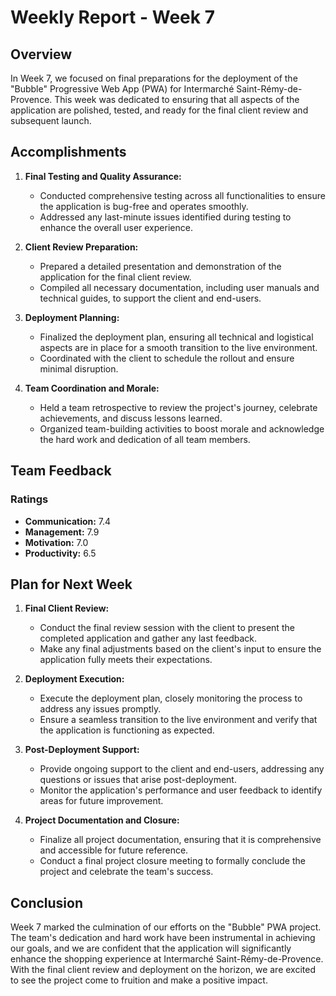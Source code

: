 # Weekly Report - Week 7

## Overview

In Week 7, we focused on final preparations for the deployment of the "Bubble" Progressive Web App (PWA) for Intermarché Saint-Rémy-de-Provence. This week was dedicated to ensuring that all aspects of the application are polished, tested, and ready for the final client review and subsequent launch.

## Accomplishments

1. **Final Testing and Quality Assurance:**
   - Conducted comprehensive testing across all functionalities to ensure the application is bug-free and operates smoothly.
   - Addressed any last-minute issues identified during testing to enhance the overall user experience.

2. **Client Review Preparation:**
   - Prepared a detailed presentation and demonstration of the application for the final client review.
   - Compiled all necessary documentation, including user manuals and technical guides, to support the client and end-users.

3. **Deployment Planning:**
   - Finalized the deployment plan, ensuring all technical and logistical aspects are in place for a smooth transition to the live environment.
   - Coordinated with the client to schedule the rollout and ensure minimal disruption.

4. **Team Coordination and Morale:**
   - Held a team retrospective to review the project's journey, celebrate achievements, and discuss lessons learned.
   - Organized team-building activities to boost morale and acknowledge the hard work and dedication of all team members.

## Team Feedback

### Ratings

- **Communication:** 7.4
- **Management:** 7.9
- **Motivation:** 7.0
- **Productivity:** 6.5

## Plan for Next Week

1. **Final Client Review:**
   - Conduct the final review session with the client to present the completed application and gather any last feedback.
   - Make any final adjustments based on the client's input to ensure the application fully meets their expectations.

2. **Deployment Execution:**
   - Execute the deployment plan, closely monitoring the process to address any issues promptly.
   - Ensure a seamless transition to the live environment and verify that the application is functioning as expected.

3. **Post-Deployment Support:**
   - Provide ongoing support to the client and end-users, addressing any questions or issues that arise post-deployment.
   - Monitor the application's performance and user feedback to identify areas for future improvement.

4. **Project Documentation and Closure:**
   - Finalize all project documentation, ensuring that it is comprehensive and accessible for future reference.
   - Conduct a final project closure meeting to formally conclude the project and celebrate the team's success.

## Conclusion

Week 7 marked the culmination of our efforts on the "Bubble" PWA project. The team's dedication and hard work have been instrumental in achieving our goals, and we are confident that the application will significantly enhance the shopping experience at Intermarché Saint-Rémy-de-Provence. With the final client review and deployment on the horizon, we are excited to see the project come to fruition and make a positive impact.
